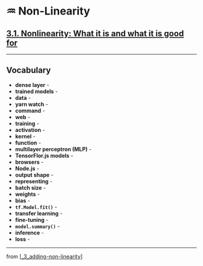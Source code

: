# ♒️ Non-Linearity

## [**3.1.** Nonlinearity: What it is and what it is good for](https://livebook.manning.com/book/deep-learning-with-javascript/chapter-3/21)

---

## **Vocabulary**

- **dense layer** -
- **trained models** -
- **data** -
- **yarn watch** -
- **command** -
- **web** -
- **training** -
- **activation** -
- **kernel** -
- **function** -
- **multilayer perceptron (MLP)** -
- **TensorFlor.js models** -
- **browsers** -
- **Node.js** -
- **output shape** -
- **representing** -
- **batch size** -
- **weights** -
- **bias** -
- **`tf.Model.fit()`** -
- **transfer learning** -
- **fine-tuning** -
- **`model.summary()`** -
- **inference** -
- **loss** -

---
from [[_3_adding-non-linearity]]

[//begin]: # "Autogenerated link references for markdown compatibility"
[_3_adding-non-linearity]: ../_3_adding-non-linearity.md "♒️ NON-LINEARITY"
[//end]: # "Autogenerated link references"
